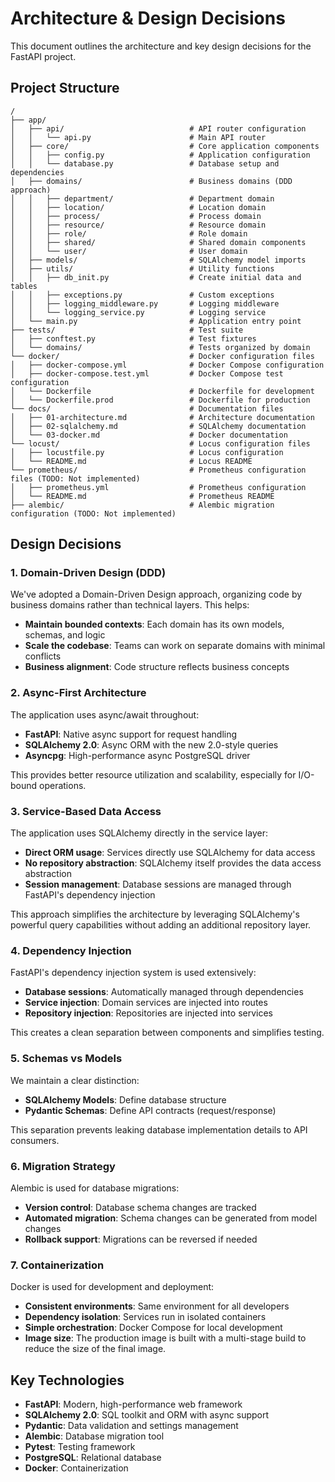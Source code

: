 # Architecture & Design Decisions

This document outlines the architecture and key design decisions for the FastAPI project.

## Project Structure

```
/
├── app/
│   ├── api/                            # API router configuration
│   │   └── api.py                      # Main API router
│   ├── core/                           # Core application components
│   │   ├── config.py                   # Application configuration
│   │   └── database.py                 # Database setup and dependencies
│   ├── domains/                        # Business domains (DDD approach)
│   │   ├── department/                 # Department domain
│   │   ├── location/                   # Location domain
│   │   ├── process/                    # Process domain
│   │   ├── resource/                   # Resource domain
│   │   ├── role/                       # Role domain
│   │   ├── shared/                     # Shared domain components
│   │   └── user/                       # User domain
│   ├── models/                         # SQLAlchemy model imports
│   ├── utils/                          # Utility functions
│   │   ├── db_init.py                  # Create initial data and tables
│   │   ├── exceptions.py               # Custom exceptions
│   │   ├── logging_middleware.py       # Logging middleware
│   │   └── logging_service.py          # Logging service
│   └── main.py                         # Application entry point
├── tests/                              # Test suite
│   ├── conftest.py                     # Test fixtures
│   └── domains/                        # Tests organized by domain
└── docker/                             # Docker configuration files
│   ├── docker-compose.yml              # Docker Compose configuration
│   ├── docker-compose.test.yml         # Docker Compose test configuration
│   └── Dockerfile                      # Dockerfile for development
│   └── Dockerfile.prod                 # Dockerfile for production
└── docs/                               # Documentation files
│   ├── 01-architecture.md              # Architecture documentation
│   ├── 02-sqlalchemy.md                # SQLAlchemy documentation
│   └── 03-docker.md                    # Docker documentation
└── locust/                             # Locus configuration files
│   ├── locustfile.py                   # Locus configuration
│   └── README.md                       # Locus README
└── prometheus/                         # Prometheus configuration files (TODO: Not implemented)
│   ├── prometheus.yml                  # Prometheus configuration
│   └── README.md                       # Prometheus README
├── alembic/                            # Alembic migration configuration (TODO: Not implemented)
```

## Design Decisions

### 1. Domain-Driven Design (DDD)

We've adopted a Domain-Driven Design approach, organizing code by business domains rather than technical layers. This helps:

- **Maintain bounded contexts**: Each domain has its own models, schemas, and logic
- **Scale the codebase**: Teams can work on separate domains with minimal conflicts
- **Business alignment**: Code structure reflects business concepts

### 2. Async-First Architecture

The application uses async/await throughout:

- **FastAPI**: Native async support for request handling
- **SQLAlchemy 2.0**: Async ORM with the new 2.0-style queries
- **Asyncpg**: High-performance async PostgreSQL driver

This provides better resource utilization and scalability, especially for I/O-bound operations.

### 3. Service-Based Data Access

The application uses SQLAlchemy directly in the service layer:

- **Direct ORM usage**: Services directly use SQLAlchemy for data access
- **No repository abstraction**: SQLAlchemy itself provides the data access abstraction
- **Session management**: Database sessions are managed through FastAPI's dependency injection

This approach simplifies the architecture by leveraging SQLAlchemy's powerful query capabilities without adding an additional repository layer.

### 4. Dependency Injection

FastAPI's dependency injection system is used extensively:

- **Database sessions**: Automatically managed through dependencies
- **Service injection**: Domain services are injected into routes
- **Repository injection**: Repositories are injected into services

This creates a clean separation between components and simplifies testing.

### 5. Schemas vs Models

We maintain a clear distinction:

- **SQLAlchemy Models**: Define database structure
- **Pydantic Schemas**: Define API contracts (request/response)

This separation prevents leaking database implementation details to API consumers.

### 6. Migration Strategy

Alembic is used for database migrations:

- **Version control**: Database schema changes are tracked
- **Automated migration**: Schema changes can be generated from model changes
- **Rollback support**: Migrations can be reversed if needed

### 7. Containerization

Docker is used for development and deployment:

- **Consistent environments**: Same environment for all developers
- **Dependency isolation**: Services run in isolated containers
- **Simple orchestration**: Docker Compose for local development
- **Image size**: The production image is built with a multi-stage build to reduce the size of the final image.

## Key Technologies

- **FastAPI**: Modern, high-performance web framework
- **SQLAlchemy 2.0**: SQL toolkit and ORM with async support
- **Pydantic**: Data validation and settings management
- **Alembic**: Database migration tool
- **Pytest**: Testing framework
- **PostgreSQL**: Relational database
- **Docker**: Containerization
